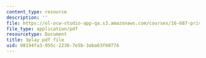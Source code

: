 ```yaml
---
content_type: resource
description: ''
file: https://ol-ocw-studio-app-qa.s3.amazonaws.com/courses/16-687-private-pilot-ground-school-january-iap-2019/98194fa3955c22367e5b3aba63f60774_EuNXVy5-KgA.pdf
file_type: application/pdf
resourcetype: Document
title: 3play pdf file
uid: 98194fa3-955c-2236-7e5b-3aba63f60774
---
```

